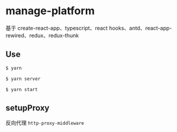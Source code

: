 # manage-platform

基于 create-react-app、typescript、react hooks、antd、react-app-rewired、redux、redux-thunk

## Use

```bash
$ yarn

$ yarn server

$ yarn start
```

## setupProxy

反向代理 `http-proxy-middleware`

